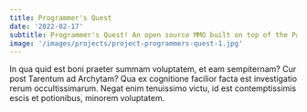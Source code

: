 ```yaml
---
title: Programmer's Quest
date: '2022-02-17'
subtitle: Programmer's Quest! An open source MMO built on top of the Panda3D game engine and Astron server
image: '/images/projects/project-programmers-quest-1.jpg'
---
```


In qua quid est boni praeter summam voluptatem, et eam sempiternam? Cur post Tarentum ad Archytam? Qua ex cognitione facilior facta est investigatio rerum occultissimarum. Negat enim tenuissimo victu, id est contemptissimis escis et potionibus, minorem voluptatem.

